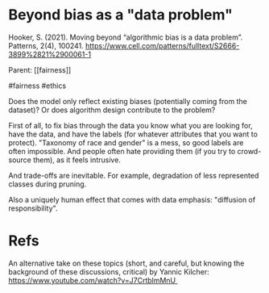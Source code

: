 # Beyond bias as a "data problem"

Hooker, S. (2021). Moving beyond “algorithmic bias is a data problem”. Patterns, 2(4), 100241.
https://www.cell.com/patterns/fulltext/S2666-3899%2821%2900061-1

Parent: [[fairness]]

#fairness #ethics


Does the model only reflect existing biases (potentially coming from the dataset)? Or does algorithm design contribute to the problem?

First of all, to fix bias through the data you know what you are looking for, have the data, and have the labels (for whatever attributes that you want to protect). "Taxonomy of race and gender" is a mess, so good labels are often impossible. And people often hate providing them (if you try to crowd-source them), as it feels intrusive.

And trade-offs are inevitable. For example, degradation of less represented classes during pruning.

Also a uniquely human effect that comes with data emphasis: "diffusion of responsibility".

# Refs

An alternative take on these topics (short, and careful, but knowing the background of these discussions, critical) by Yannic Kilcher:  https://www.youtube.com/watch?v=J7CrtblmMnU 